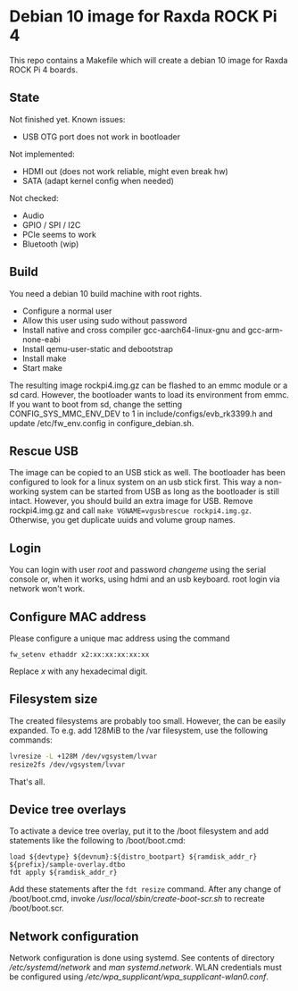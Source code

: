 # Debian 10 image for Raxda ROCK Pi 4

This repo contains a Makefile which will create a debian 10 image for
Raxda ROCK Pi 4 boards.

## State

Not finished yet. Known issues:

* USB OTG port does not work in bootloader

Not implemented:

* HDMI out (does not work reliable, might even break hw)
* SATA (adapt kernel config when needed)

Not checked:

* Audio
* GPIO / SPI / I2C
* PCIe seems to work
* Bluetooth (wip)

## Build

You need a debian 10 build machine with root rights.

* Configure a normal user
* Allow this user using sudo without password
* Install native and cross compiler gcc-aarch64-linux-gnu and gcc-arm-none-eabi
* Install qemu-user-static and debootstrap
* Install make
* Start make

The resulting image rockpi4.img.gz can be flashed to an emmc module or a sd
card. However, the bootloader wants to load its environment from emmc. If you
want to boot from sd, change the setting CONFIG_SYS_MMC_ENV_DEV to 1 in
include/configs/evb_rk3399.h and update /etc/fw_env.config in
configure_debian.sh.

## Rescue USB

The image can be copied to an USB stick as well. The bootloader has been
configured to look for a linux system on an usb stick first. This way a
non-working system can be started from USB as long as the bootloader is still
intact. However, you should build an extra image for USB.
Remove rockpi4.img.gz and call `make VGNAME=vgusbrescue rockpi4.img.gz`.
Otherwise, you get duplicate uuids and volume group names.

## Login

You can login with user _root_ and password _changeme_ using the serial console
or, when it works, using hdmi and an usb keyboard. root login via network
won't work.

## Configure MAC address

Please configure a unique mac address using the command

`fw_setenv ethaddr x2:xx:xx:xx:xx:xx`

Replace _x_ with any hexadecimal digit.

## Filesystem size

The created filesystems are probably too small. However, the can be easily
expanded. To e.g. add 128MiB to the /var filesystem, use the following
commands:

```bash
lvresize -L +128M /dev/vgsystem/lvvar
resize2fs /dev/vgsystem/lvvar
```

That's all.

## Device tree overlays

To activate a device tree overlay, put it to the /boot filesystem and add
statements like the following to /boot/boot.cmd:

```
load ${devtype} ${devnum}:${distro_bootpart} ${ramdisk_addr_r} ${prefix}/sample-overlay.dtbo
fdt apply ${ramdisk_addr_r}
```
Add these statements after the `fdt resize` command.
After any change of /boot/boot.cmd, invoke _/usr/local/sbin/create-boot-scr.sh_
to recreate /boot/boot.scr.

## Network configuration

Network configuration is done using systemd. See contents of directory
_/etc/systemd/network_ and _man systemd.network_. WLAN credentials must be
configured using _/etc/wpa_supplicant/wpa_supplicant-wlan0.conf_.
